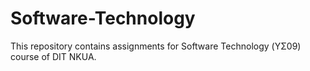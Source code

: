 # Software-Technology
This repository contains assignments for Software Technology (ΥΣ09) course of DIT NKUA.
